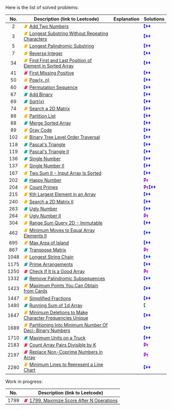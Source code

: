 Here is the list of solved problems:

| No.  | Description (link to Leetcode)                                                                                                                                    | Explanation | Solutions                        |
|:----:|-------------------------------------------------------------------------------------------------------------------------------------------------------------------|-------------|----------------------------------|
|  2   | ![M](img/M.png) [Add Two Numbers](https://leetcode.com/problems/add-two-numbers/)                                                                                 |             | ![](img/cpp.png)                 |
|  3   | ![M](img/M.png) [Longest Substring Without Repeating Characters](https://leetcode.com/problems/longest-substring-without-repeating-characters/)                   |             | ![](img/cpp.png)                 |
|  5   | ![M](img/M.png) [Longest Palindromic Substring](https://leetcode.com/problems/longest-palindromic-substring/)                                                     |             | ![](img/cpp.png)                 |
|  7   | ![M](img/M.png) [Reverse Integer](https://leetcode.com/problems/reverse-integer/)                                                                                 |             | ![](img/cpp.png)                 |
|  34  | ![M](img/M.png) [Find First and Last Position of Element in Sorted Array](https://leetcode.com/problems/find-first-and-last-position-of-element-in-sorted-array/) |             | ![](img/cpp.png)                 |
|  41  | ![H](img/H.png) [First Missing Positive](https://leetcode.com/problems/first-missing-positive/)                                                                   |             | ![](img/cpp.png)                 |
|  50  | ![M](img/M.png) [Pow(x, n)](https://leetcode.com/problems/powx-n/)                                                                                                |             | ![](img/cpp.png)                 |
|  60  | ![H](img/H.png) [Permutation Sequence](https://leetcode.com/problems/permutation-sequence/)                                                                       |             | ![](img/cpp.png)                 |
|  67  | ![E](img/E.png) [Add Binary](https://leetcode.com/problems/add-binary/)                                                                                           |             | ![](img/cpp.png)                 |
|  69  | ![E](img/E.png) [Sqrt(x)](https://leetcode.com/problems/sqrtx/)                                                                                                   |             | ![](img/cpp.png)                 |
|  74  | ![M](img/M.png) [Search a 2D Matrix](https://leetcode.com/problems/search-a-2d-matrix/)                                                                           |             | ![](img/cpp.png)                 |
|  86  | ![M](img/M.png) [Partition List](https://leetcode.com/problems/partition-list/)                                                                                   |             | ![](img/cpp.png)                 |
|  88  | ![E](img/E.png) [Merge Sorted Array](https://leetcode.com/problems/merge-sorted-array/)                                                                           |             | ![](img/cpp.png)                 |
|  89  | ![M](img/M.png) [Gray Code](https://leetcode.com/problems/gray-code/)                                                                                             |             | ![](img/cpp.png)                 |
| 102  | ![M](img/M.png) [Binary Tree Level Order Traversal](https://leetcode.com/problems/binary-tree-level-order-traversal/)                                             |             | ![](img/cpp.png)                 |
| 118  | ![E](img/E.png) [Pascal's Triangle](https://leetcode.com/problems/pascals-triangle/)                                                                              |             | ![](img/cpp.png)                 |
| 119  | ![E](img/E.png) [Pascal's Triangle II](https://leetcode.com/problems/pascals-triangle-ii/)                                                                        |             | ![](img/cpp.png)                 |
| 136  | ![E](img/E.png) [Single Number](https://leetcode.com/problems/single-number/)                                                                                     |             | ![](img/cpp.png)                 |
| 137  | ![M](img/M.png) [Single Number II](https://leetcode.com/problems/single-number-ii/)                                                                               |             | ![](img/cpp.png)                 |
| 167  | ![M](img/M.png) [Two Sum II - Input Array Is Sorted]()                                                                                                            |             | ![](img/cpp.png)                 |
| 202  | ![E](img/E.png) [Happy Number](https://leetcode.com/problems/happy-number/)                                                                                       |             | ![](img/py.png)                  |
| 204  | ![M](img/M.png) [Count Primes](https://leetcode.com/problems/count-primes/)                                                                                       |             | ![](img/py.png) ![](img/cpp.png) |
| 215  | ![M](img/M.png) [Kth Largest Element in an Array](https://leetcode.com/problems/kth-largest-element-in-an-array/)                                                 |             | ![](img/cpp.png)                 |
| 240  | ![M](img/M.png) [Search a 2D Matrix II](https://leetcode.com/problems/search-a-2d-matrix-ii/)                                                                     |             | ![](img/cpp.png)                 |
| 263  | ![E](img/E.png) [Ugly Number](https://leetcode.com/problems/ugly-number/)                                                                                         |             | ![](img/cpp.png)                 |
| 264  | ![M](img/M.png) [Ugly Number II](https://leetcode.com/problems/ugly-number-ii/)                                                                                   |             | ![](img/py.png)                  |
| 304  | ![M](img/M.png) [Range Sum Query 2D - Immutable](https://leetcode.com/problems/range-sum-query-2d-immutable/)                                                     |             | ![](img/cpp.png)                 |
| 462  | ![M](img/M.png) [Minimum Moves to Equal Array Elements II](https://leetcode.com/problems/minimum-moves-to-equal-array-elements-ii/)                               |             | ![](img/cpp.png)                 |
| 695  | ![M](img/M.png) [Max Area of Island](https://leetcode.com/problems/max-area-of-island/)                                                                           |             | ![](img/cpp.png)                 |
| 867  | ![E](img/E.png) [Transpose Matrix](https://leetcode.com/problems/transpose-matrix/)                                                                               |             | ![](img/py.png)                  |
| 1048 | ![M](img/M.png) [Longest String Chain](https://leetcode.com/problems/longest-string-chain/)                                                                       |             | ![](img/cpp.png)                 |
| 1175 | ![E](img/E.png) [Prime Arrangements](https://leetcode.com/problems/prime-arrangements/)                                                                           |             | ![](img/cpp.png)                 |
| 1250 | ![H](img/H.png) [Check If It Is a Good Array](https://leetcode.com/problems/check-if-it-is-a-good-array/)                                                         |             | ![](img/py.png)                  |
| 1332 | ![E](img/E.png) [Remove Palindromic Subsequences](https://leetcode.com/problems/remove-palindromic-subsequences/)                                                 |             | ![](img/cpp.png)                 |
| 1423 | ![M](img/M.png) [Maximum Points You Can Obtain from Cards](https://leetcode.com/problems/maximum-points-you-can-obtain-from-cards/)                               |             | ![](img/cpp.png)                 |
| 1447 | ![M](img/M.png) [Simplified Fractions](https://leetcode.com/problems/simplified-fractions/)                                                                       |             | ![](img/cpp.png)                 |
| 1480 | ![E](img/E.png) [Running Sum of 1d Array](https://leetcode.com/problems/running-sum-of-1d-array/)                                                                 |             | ![](img/c.png)                   |
| 1647 | ![M](img/M.png) [Minimum Deletions to Make Character Frequencies Unique](https://leetcode.com/problems/minimum-deletions-to-make-character-frequencies-unique/)   |             | ![](img/cpp.png)                 |
| 1689 | ![M](img/M.png) [Partitioning Into Minimum Number Of Deci-Binary Numbers](https://leetcode.com/problems/partitioning-into-minimum-number-of-deci-binary-numbers/) |             | ![](img/cpp.png)                 |
| 1710 | ![E](img/E.png) [Maximum Units on a Truck](https://leetcode.com/problems/maximum-units-on-a-truck/)                                                               |             | ![](img/cpp.png)                 |
| 2183 | ![H](img/H.png) [Count Array Pairs Divisible by K](https://leetcode.com/problems/count-array-pairs-divisible-by-k/)                                               |             | ![](img/py.png)                  |
| 2197 | ![H](img/H.png) [Replace Non-Coprime Numbers in Array](https://leetcode.com/problems/replace-non-coprime-numbers-in-array/)                                       |             | ![](img/py.png)                  |
| 2280 | ![M](img/M.png) [Minimum Lines to Represent a Line Chart](https://leetcode.com/problems/minimum-lines-to-represent-a-line-chart/)                                 |             | ![](img/cpp.png)                 |

Work in progress:

| No.  | Description (link to Leetcode)                                                                                              |
|:----:|-----------------------------------------------------------------------------------------------------------------------------|
| 1799 | ![H](img/H.png) [1799. Maximize Score After N Operations](https://leetcode.com/problems/maximize-score-after-n-operations/) |
